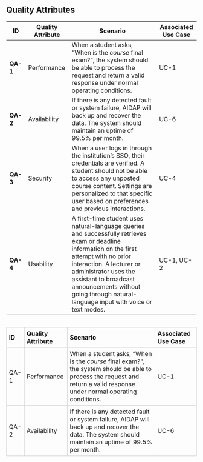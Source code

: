 <h2>Quality Attributes</h2>

<table>
  <thead>
    <tr>
      <th>ID</th>
      <th>Quality Attribute</th>
      <th>Scenario</th>
      <th>Associated Use Case</th>
    </tr>
  </thead>
  <tbody>
    <tr>
      <td><strong>QA-1</strong></td>
      <td>Performance</td>
      <td>When a student asks, “When is the <em>course</em> final exam?”, the system should be able to process the request and return a valid response under normal operating conditions.</td>
      <td>UC-1</td>
    </tr>
    <tr>
      <td><strong>QA-2</strong></td>
      <td>Availability</td>
      <td>If there is any detected fault or system failure, AIDAP will back up and recover the data. The system should maintain an uptime of 99.5% per month.</td>
      <td>UC-6</td>
    </tr>
    <tr>
      <td><strong>QA-3</strong></td>
      <td>Security</td>
      <td>When a user logs in through the institution’s SSO, their credentials are verified. A student should not be able to access any unposted course content. Settings are personalized to that specific user based on preferences and previous interactions.</td>
      <td>UC-4</td>
    </tr>
    <tr>
      <td><strong>QA-4</strong></td>
      <td>Usability</td>
      <td>A first-time student uses natural-language queries and successfully retrieves exam or deadline information on the first attempt with no prior interaction. A lecturer or administrator uses the assistant to broadcast announcements without going through natural-language input with voice or text modes.</td>
      <td>UC-1, UC-2</td>
    </tr>
  </tbody>
</table>


<div style="overflow-x:auto;">
<table style="border-collapse: collapse; width: 100%;">
  <thead>
    <tr>
      <th style="border: 1px solid #ccc; padding: 6px; text-align: left;">ID</th>
      <th style="border: 1px solid #ccc; padding: 6px; text-align: left;">Quality Attribute</th>
      <th style="border: 1px solid #ccc; padding: 6px; text-align: left;">Scenario</th>
      <th style="border: 1px solid #ccc; padding: 6px; text-align: left;">Associated Use Case</th>
    </tr>
  </thead>
  <tbody>
    <tr>
      <td style="border: 1px solid #ccc; padding: 6px;">QA-1</td>
      <td style="border: 1px solid #ccc; padding: 6px;">Performance</td>
      <td style="border: 1px solid #ccc; padding: 6px;">When a student asks, “When is the <em>course</em> final exam?”, the system should be able to process the request and return a valid response under normal operating conditions.</td>
      <td style="border: 1px solid #ccc; padding: 6px;">UC-1</td>
    </tr>
    <tr>
      <td style="border: 1px solid #ccc; padding: 6px;">QA-2</td>
      <td style="border: 1px solid #ccc; padding: 6px;">Availability</td>
      <td style="border: 1px solid #ccc; padding: 6px;">If there is any detected fault or system failure, AIDAP will back up and recover the data. The system should maintain an uptime of 99.5% per month.</td>
      <td style="border: 1px solid #ccc; padding: 6px;">UC-6</td>
    </tr>
  </tbody>
</table>
</div>
